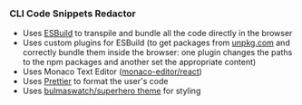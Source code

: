 ### CLI Code Snippets Redactor

- Uses [ESBuild](https://esbuild.github.io/) to transpile and bundle all the code directly in the browser
- Uses custom plugins for ESBuild (to get packages from [unpkg.com](https://unpkg.com/) and correctly bundle them inside the browser: one plugin changes the paths to the npm packages and another set the appropriate content)
- Uses Monaco Text Editor ([monaco-editor/react](https://www.npmjs.com/package/@monaco-editor/react))
- Uses [Prettier](https://www.npmjs.com/package/prettier) to format the user's code
- Uses [bulmaswatch/superhero theme](https://jenil.github.io/bulmaswatch/superhero/) for styling
